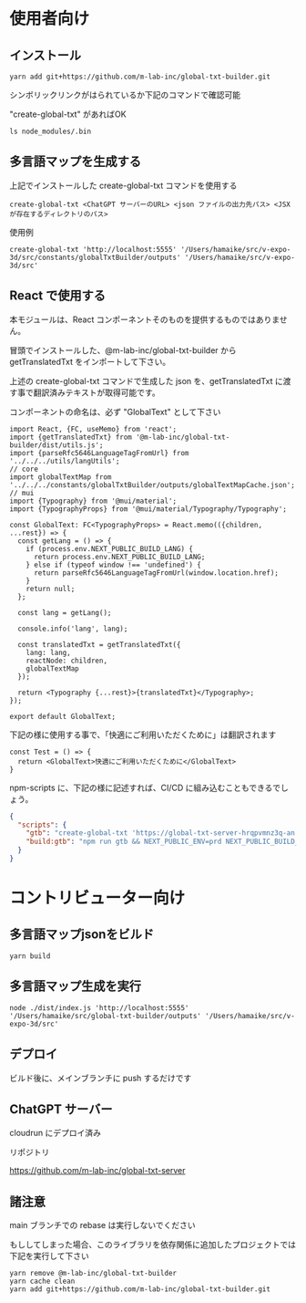 # 使用者向け

## インストール

```shell
yarn add git+https://github.com/m-lab-inc/global-txt-builder.git
```

シンボリックリンクがはられているか下記のコマンドで確認可能

"create-global-txt" があればOK

```shell
ls node_modules/.bin
```

## 多言語マップを生成する

上記でインストールした create-global-txt コマンドを使用する

```shell
create-global-txt <ChatGPT サーバーのURL> <json ファイルの出力先パス> <JSX が存在するディレクトリのパス>
```

使用例

```shell
create-global-txt 'http://localhost:5555' '/Users/hamaike/src/v-expo-3d/src/constants/globalTxtBuilder/outputs' '/Users/hamaike/src/v-expo-3d/src'
```

## React で使用する

本モジュールは、React コンポーネントそのものを提供するものではありません。

冒頭でインストールした、@m-lab-inc/global-txt-builder から getTranslatedTxt をインポートして下さい。

上述の create-global-txt コマンドで生成した json を、getTranslatedTxt に渡す事で翻訳済みテキストが取得可能です。

コンポーネントの命名は、必ず "GlobalText" として下さい

```tsx
import React, {FC, useMemo} from 'react';
import {getTranslatedTxt} from '@m-lab-inc/global-txt-builder/dist/utils.js';
import {parseRfc5646LanguageTagFromUrl} from '../../../utils/langUtils';
// core
import globalTextMap from '../../../constants/globalTxtBuilder/outputs/globalTextMapCache.json';
// mui
import {Typography} from '@mui/material';
import {TypographyProps} from '@mui/material/Typography/Typography';

const GlobalText: FC<TypographyProps> = React.memo(({children, ...rest}) => {
  const getLang = () => {
    if (process.env.NEXT_PUBLIC_BUILD_LANG) {
      return process.env.NEXT_PUBLIC_BUILD_LANG;
    } else if (typeof window !== 'undefined') {
      return parseRfc5646LanguageTagFromUrl(window.location.href);
    }
    return null;
  };

  const lang = getLang();

  console.info('lang', lang);

  const translatedTxt = getTranslatedTxt({
    lang: lang,
    reactNode: children,
    globalTextMap
  });

  return <Typography {...rest}>{translatedTxt}</Typography>;
});

export default GlobalText;
```

下記の様に使用する事で、「快適にご利用いただくために」は翻訳されます

```tsx
const Test = () => {
  return <GlobalText>快適にご利用いただくために</GlobalText>
}
```

npm-scripts に、下記の様に記述すれば、CI/CD に組み込むこともできるでしょう。

```json
{
  "scripts": {
    "gtb": "create-global-txt 'https://global-txt-server-hrqpvmnz3q-an.a.run.app' './src/constants/globalTxtBuilder/outputs' './src'",
    "build:gtb": "npm run gtb && NEXT_PUBLIC_ENV=prd NEXT_PUBLIC_BUILD_LANG=en next build"
  }
}
```

# コントリビューター向け

## 多言語マップjsonをビルド

```shell
yarn build
```

## 多言語マップ生成を実行

```shell
node ./dist/index.js 'http://localhost:5555' '/Users/hamaike/src/global-txt-builder/outputs' '/Users/hamaike/src/v-expo-3d/src'
```

## デプロイ

ビルド後に、メインブランチに push するだけです

## ChatGPT サーバー

cloudrun にデプロイ済み

リポジトリ

https://github.com/m-lab-inc/global-txt-server

## 諸注意

main ブランチでの rebase は実行しないでください

もししてしまった場合、このライブラリを依存関係に追加したプロジェクトでは下記を実行して下さい

```shell
yarn remove @m-lab-inc/global-txt-builder
yarn cache clean
yarn add git+https://github.com/m-lab-inc/global-txt-builder.git
```
